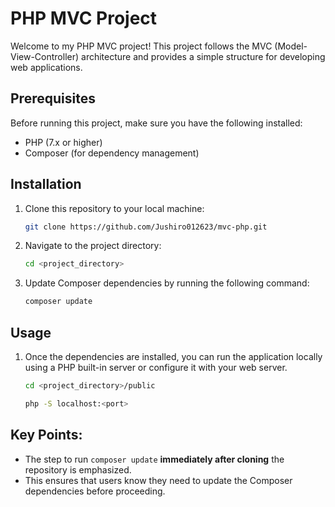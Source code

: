 # PHP MVC Project

Welcome to my PHP MVC project! This project follows the MVC (Model-View-Controller) architecture and provides a simple structure for developing web applications.

## Prerequisites

Before running this project, make sure you have the following installed:

- PHP (7.x or higher)
- Composer (for dependency management)

## Installation
1. Clone this repository to your local machine:
   ```bash
   git clone https://github.com/Jushiro012623/mvc-php.git
2. Navigate to the project directory:
    ```bash
    cd <project_directory>
3. Update Composer dependencies by running the following command:
    ```bash
    composer update
## Usage
1. Once the dependencies are installed, you can run the application locally using a PHP built-in server or configure it with your web server.
    ```bash
    cd <project_directory>/public
    
    php -S localhost:<port> 
## Key Points:
- The step to run `composer update` **immediately after cloning** the repository is emphasized.
- This ensures that users know they need to update the Composer dependencies before proceeding.
<!-- ## Contributing
We welcome contributions to this project! If you want to contribute, please follow these steps:

1. Fork the repository.
    ```bash
    Create a new branch (git checkout -b feature-name).

    Commit your changes (git commit -am 'Add new feature').

    Push the branch (git push origin feature-name).

    Create a new Pull Request. -->